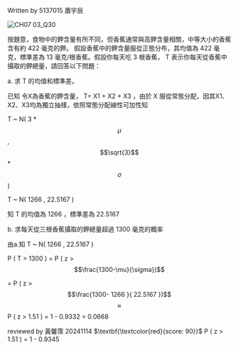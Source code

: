 Written by 5137015 蕭宇辰

![CH07 03_Q30](https://github.com/user-attachments/assets/3967f7a6-be70-459a-a1e0-93ac3b6f8fca)

按題意，食物中的鉀含量有所不同，但香蕉通常與高鉀含量相關，中等大小的香蕉含有約 422 毫克的鉀。
假設香蕉中的鉀含量服從正態分布，其均值為 422 毫克，標準差為 13 毫克/根香蕉。假設你每天吃 3 根香蕉，
T 表示你每天從香蕉中攝取的鉀總量，請回答以下問題：

a. 求 T 的均值和標準差。

已知 令X為香蕉的鉀含量， T= X1 + X2 + X3 ，由於 X 服從常態分配，因其X1、X2、X3均為獨立抽樣，依照常態分配線性可加性知

T ~  N( 3 * $$\mu$$ , $$\sqrt{3}$$ * $$\sigma $$ )  

T ~  N( 1266 , 22.5167 ) 

知 T 的均值為 1266 ，標準差為 22.5167

b. 求每天從三根香蕉攝取的鉀總量超過 1300 毫克的概率

由a.知 T ~  N( 1266 , 22.5167 ) 

P ( T > 1300 ) = P ( z > $$\frac{1300-\mu}{\sigma})$$

= P ( z > $$\frac{1300- 1266 }{ 22.5167 })$$ $$\approx$$ P ( z > 1.51 ) = 1 - 0.9332 = 0.0668

reviewed by 黃馨霈 20241114 $\textbf{\textcolor{red}{score: 90}}$ P ( z > 1.51 ) = 1 - 0.9345
